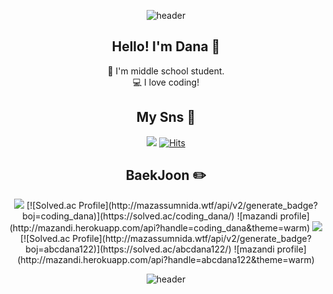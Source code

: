 <div align="center">

![header](https://capsule-render.vercel.app/api?type=waving&color=0:FAB300,100:DE5900&height=200&section=header&text=DanaKim&fontSize=90&fontAlign=70&fontAlignY=40&fontColor=FFFFFF&animation=fadeIn)

## Hello! I'm Dana 🙌
📙 I'm middle school student.  
💻 I love coding!  

## My Sns 📸
<a href="https://adanacoding.tistory.com/" target="_blank"><img src="https://img.shields.io/badge/Blog-23F29C50?style=flat-square&logo=Blogger&logoColor=white"/></a> [![Hits](https://hits.seeyoufarm.com/api/count/incr/badge.svg?url=https%3A%2F%2Fgithub.com%2Fabcdana122%2Fhit-counter&count_bg=%23F2BF5E&title_bg=%23F29C50&icon=github.svg&icon_color=%23FFFFFF&title=hits&edge_flat=false)](https://github.com/abcdana122)
  
## BaekJoon ✏️
<img src="https://img.shields.io/badge/Python-3776AB?style=for-the-badge&logo=Python&logoColor=white">   
[![Solved.ac Profile](http://mazassumnida.wtf/api/v2/generate_badge?boj=coding_dana)](https://solved.ac/coding_dana/)   ![mazandi profile](http://mazandi.herokuapp.com/api?handle=coding_dana&theme=warm)   

<img src="https://img.shields.io/badge/c++-00599C?style=flat-square&logo=c%2B%2B&logoColor=white"/>
[![Solved.ac Profile](http://mazassumnida.wtf/api/v2/generate_badge?boj=abcdana122)](https://solved.ac/abcdana122/)  ![mazandi profile](http://mazandi.herokuapp.com/api?handle=abcdana122&theme=warm)
  
![header](https://capsule-render.vercel.app/api?type=waving&color=0:FAB300,100:DE5900&height=200&section=footer)
</div>
